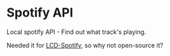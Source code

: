 Spotify API
=======

Local spotify API - Find out what track's playing.

Needed it for [LCD-Spotify], so why not open-source it?

[LCD-Spotify]: https://github.com/ikkentim/LCD-Spotify
